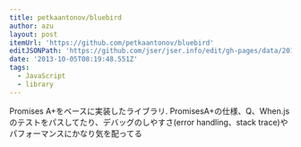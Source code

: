 ```yaml
---
title: petkaantonov/bluebird
author: azu
layout: post
itemUrl: 'https://github.com/petkaantonov/bluebird'
editJSONPath: 'https://github.com/jser/jser.info/edit/gh-pages/data/2013/10/index.json'
date: '2013-10-05T08:19:48.551Z'
tags:
  - JavaScript
  - library
---
```

Promises A+をベースに実装したライブラリ.
PromisesA+の仕様、Q、When.jsのテストをパスしてたり、デバッグのしやすさ(error handling、stack trace)やパフォーマンスにかなり気を配ってる
